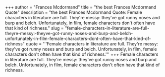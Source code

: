 +++
author = "Frances Mcdormand"
title = "the best Frances Mcdormand Quote"
description = "the best Frances Mcdormand Quote: Female characters in literature are full. They're messy: they've got runny noses and burp and belch. Unfortunately, in film, female characters don't often have that kind of richness."
slug = "female-characters-in-literature-are-full-theyre-messy:-theyve-got-runny-noses-and-burp-and-belch-unfortunately-in-film-female-characters-dont-often-have-that-kind-of-richness"
quote = '''Female characters in literature are full. They're messy: they've got runny noses and burp and belch. Unfortunately, in film, female characters don't often have that kind of richness.'''
+++
Female characters in literature are full. They're messy: they've got runny noses and burp and belch. Unfortunately, in film, female characters don't often have that kind of richness.
